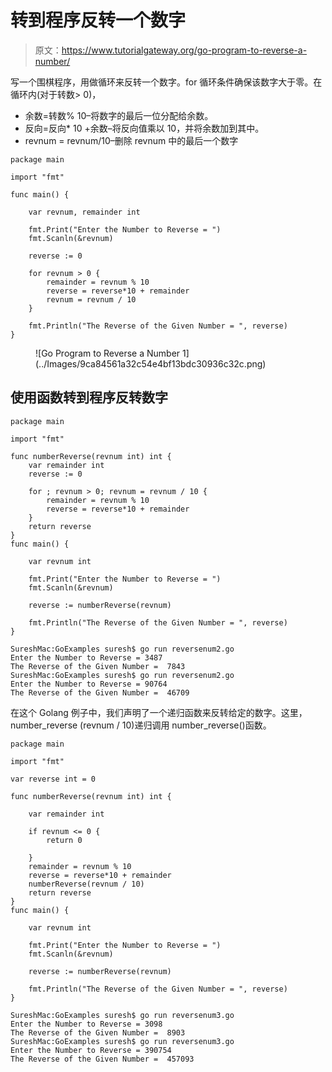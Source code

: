 # 转到程序反转一个数字

> 原文：<https://www.tutorialgateway.org/go-program-to-reverse-a-number/>

写一个围棋程序，用做循环来反转一个数字。for 循环条件确保该数字大于零。在循环内(对于转数> 0)，

*   余数=转数% 10–将数字的最后一位分配给余数。
*   反向=反向* 10 +余数–将反向值乘以 10，并将余数加到其中。
*   revnum = revnum/10–删除 revnum 中的最后一个数字

```
package main

import "fmt"

func main() {

    var revnum, remainder int

    fmt.Print("Enter the Number to Reverse = ")
    fmt.Scanln(&revnum)

    reverse := 0

    for revnum > 0 {
        remainder = revnum % 10
        reverse = reverse*10 + remainder
        revnum = revnum / 10
    }

    fmt.Println("The Reverse of the Given Number = ", reverse)
}
```

<figure class="wp-block-image size-large">![Go Program to Reverse a Number 1](../Images/9ca84561a32c54e4bf13bdc30936c32c.png)</figure>

## 使用函数转到程序反转数字

```
package main

import "fmt"

func numberReverse(revnum int) int {
    var remainder int
    reverse := 0

    for ; revnum > 0; revnum = revnum / 10 {
        remainder = revnum % 10
        reverse = reverse*10 + remainder
    }
    return reverse
}
func main() {

    var revnum int

    fmt.Print("Enter the Number to Reverse = ")
    fmt.Scanln(&revnum)

    reverse := numberReverse(revnum)

    fmt.Println("The Reverse of the Given Number = ", reverse)
}
```

```
SureshMac:GoExamples suresh$ go run reversenum2.go
Enter the Number to Reverse = 3487
The Reverse of the Given Number =  7843
SureshMac:GoExamples suresh$ go run reversenum2.go
Enter the Number to Reverse = 90764
The Reverse of the Given Number =  46709
```

在这个 Golang 例子中，我们声明了一个递归函数来反转给定的数字。这里，number_reverse (revnum / 10)递归调用 number_reverse()函数。

```
package main

import "fmt"

var reverse int = 0

func numberReverse(revnum int) int {

    var remainder int

    if revnum <= 0 {
        return 0

    }
    remainder = revnum % 10
    reverse = reverse*10 + remainder
    numberReverse(revnum / 10)
    return reverse
}
func main() {

    var revnum int

    fmt.Print("Enter the Number to Reverse = ")
    fmt.Scanln(&revnum)

    reverse := numberReverse(revnum)

    fmt.Println("The Reverse of the Given Number = ", reverse)
}
```

```
SureshMac:GoExamples suresh$ go run reversenum3.go
Enter the Number to Reverse = 3098
The Reverse of the Given Number =  8903
SureshMac:GoExamples suresh$ go run reversenum3.go
Enter the Number to Reverse = 390754
The Reverse of the Given Number =  457093
```